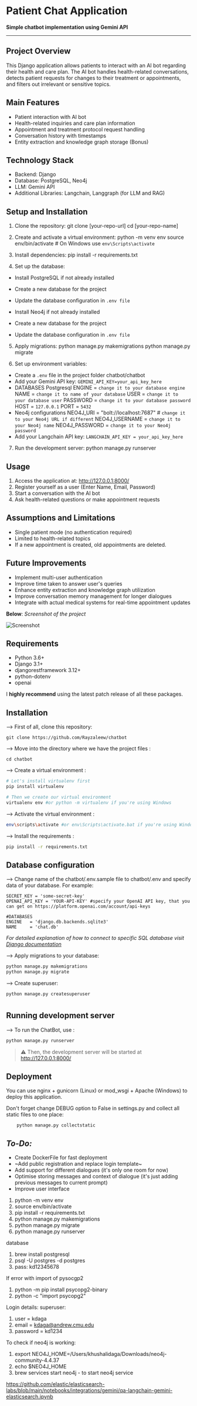# Patient Chat Application


**Simple chatbot implementation using Gemini API**

---

## Project Overview

This Django application allows patients to interact with an AI bot regarding their health and care plan. The AI bot handles health-related conversations, detects patient requests for changes to their treatment or appointments, and filters out irrelevant or sensitive topics.

## Main Features

- Patient interaction with AI bot
- Health-related inquiries and care plan information
- Appointment and treatment protocol request handling
- Conversation history with timestamps
- Entity extraction and knowledge graph storage (Bonus)

## Technology Stack

- Backend: Django
- Database: PostgreSQL, Neo4j
- LLM: Gemini API
- Additional Libraries: Langchain, Langgraph (for LLM and RAG)


## Setup and Installation

1. Clone the repository: 
git clone [your-repo-url]
cd [your-repo-name]

2. Create and activate a virtual environment:
python -m venv env
source env/bin/activate # On Windows use `env\Scripts\activate`

3. Install dependencies:
pip install -r requirements.txt

4. Set up the database:
- Install PostgreSQL if not already installed
- Create a new database for the project
- Update the database configuration in `.env file`

- Install Neo4j if not already installed
- Create a new database for the project
- Update the database configuration in `.env file`

5. Apply migrations:
python manage.py makemigrations
python manage.py migrate

6. Set up environment variables:
- Create a `.env` file in the project folder chatbot/chatbot
- Add your Gemini API key: `GEMINI_API_KEY=your_api_key_here`
- DATABASES Postgresql
ENGINE   = `change it to your database engine`
NAME     = `change it to name of your database`
USER     = `change it to your database user`
PASSWORD = `change it to your database password`
HOST     = `127.0.0.1` 
PORT     = `5432`
- Neo4j configurations
NEO4J_URI = "bolt://localhost:7687" # `change it to your Neo4j URL if different`
NEO4J_USERNAME = `change it to your Neo4j name`
NEO4J_PASSWORD = `change it to your Neo4j password`
- Add your Langchain API key: `LANGCHAIN_API_KEY = your_api_key_here`

7. Run the development server:
python manage.py runserver

## Usage

1. Access the application at: http://127.0.0.1:8000/
2. Register yourself as a user (Enter Name, Email, Password)
3. Start a conversation with the AI bot
4. Ask health-related questions or make appointment requests

## Assumptions and Limitations

- Single patient mode (no authentication required)
- Limited to health-related topics
- If a new appointment is created, old appointments are deleted.

## Future Improvements

- Implement multi-user authentication
- Improve time taken to answer user's queries
- Enhance entity extraction and knowledge graph utilization
- Improve conversation memory management for longer dialogues
- Integrate with actual medical systems for real-time appointment updates












**Below**: *Screenshot of the project*

![Screenshot][image]



## Requirements

* Python 3.6+
* Django 3.1+
* djangorestframework 3.12+
* python-dotenv
* openai

I **highly recommend** using the latest patch release of all these packages.

## Installation

--> First of all, clone this repository:

    git clone https://github.com/Rayzaleew/chatbot
    
--> Move into the directory where we have the project files :

    cd chatbot
    
--> Create a virtual environment :
```bash
# Let's install virtualenv first
pip install virtualenv

# Then we create our virtual environment
virtualenv env #or python -m virtualenv if you're using Windows

```

--> Activate the virtual environment :
```bash
env\scripts\activate #or env\Scripts\activate.bat if you're using Windows

```

--> Install the requirements :
```bash
pip install -r requirements.txt

```

## Database configuration

--> Change name of the chatbot/.env.sample file to chatbot/.env and specify data of your database. For example:
```
SECRET_KEY = 'some-secret-key' 
OPENAI_API_KEY = 'YOUR-API-KEY' #specify your OpenAI API key, that you can get on https://platform.openai.com/account/api-keys

#DATABASES
ENGINE   = 'django.db.backends.sqlite3' 
NAME     = 'chat.db'

```
*For detailed explanation of how to connect to specific SQL database visit [Django documentation][django-docs]* 


--> Apply migrations to your database:
```bash
python manage.py makemigrations
python manage.py migrate

```

--> Create superuser:

    python manage.py createsuperuser
    


#

## Running development server

--> To run the ChatBot, use :
```bash
python manage.py runserver

```

> ⚠ Then, the development server will be started at http://127.0.0.1:8000/



## Deployment

You can use nginx + gunicorn (Linux) or mod_wsgi + Apache (Windows) to deploy this application. 

Don't forget change DEBUG option to False in settings.py and collect all static files to one place:

        python manage.py collectstatic



## *To-Do:*

* Create DockerFile for fast deployment
* ~Add public registration and replace login template~
* Add support for different dialogues (it's only one room for now)
* Optimise storing messages and context of dialogue (it's just adding previous messages to current prompt)
* Improve user interface



[demo]: https://chat.w3b.dedyn.io/chat
[image]: https://user-images.githubusercontent.com/104368253/226906808-c055a331-4d33-44db-817b-27b47e191d7d.png
[django-docs]: https://docs.djangoproject.com/en/4.1/ref/databases/


1. python -m venv env 
2. source env/bin/activate 
3. pip install -r requirements.txt 
4. python manage.py makemigrations
5. python manage.py migrate
6. python manage.py runserver 

database
1. brew install postgresql
2. psql -U postgres -d postgres
3. pass: kd12345678

If error with import of pysocgp2
1. python -m pip install psycopg2-binary
2. python -c "import psycopg2"


Login details:
superuser:
1. user = kdaga
2. email = kdaga@andrew.cmu.edu
3. password = kd1234


To check if neo4j is working:
1. export NEO4J_HOME=/Users/khushalidaga/Downloads/neo4j-community-4.4.37
2. echo $NEO4J_HOME
3. brew services start neo4j - to start neo4j service


https://github.com/elastic/elasticsearch-labs/blob/main/notebooks/integrations/gemini/qa-langchain-gemini-elasticsearch.ipynb
